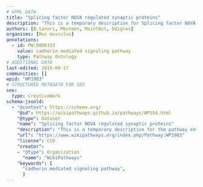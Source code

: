 ```yaml
---
# GPML DATA
title: "Splicing factor NOVA regulated synaptic proteins"
description: "This is a temporary description for Splicing factor NOVA regulated synaptic proteins"
authors: [B.taneri, Mkutmon, MaintBot, Ddigles]
organisms: [Mus musculus]
annotations:
  - id: PW:0000333
    value: cadherin mediated signaling pathway
    type: Pathway Ontology
# ADDITIONAL DATA
last-edited: 2019-09-17
communities: []
wpid: "WP1983"
# STRUCTURED METADATA FOR SEO
seo:
  type: CreativeWork
schema-jsonld:
  - "@context": https://schema.org/
    "@id": https://wikipathways.github.io/pathways/WP554.html
    "@type": Dataset
    "name": "Splicing factor NOVA regulated synaptic proteins"
    "description": "This is a temporary description for the pathway entitled: Splicing factor NOVA regulated synaptic proteins"
    "url": "https://www.wikipathways.org/index.php/Pathway:WP1983"
    "license": CC0
    "creator":
    - "@type": Organization
      "name": "WikiPathways"
    "keywords": [
      "cadherin mediated signaling pathway",
      ]
---
```


